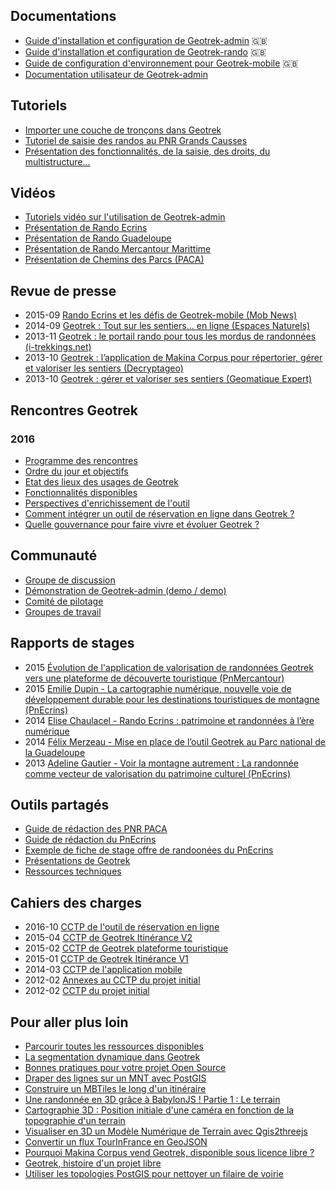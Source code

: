 ## Documentations

- [Guide d'installation et configuration de Geotrek-admin](http://geotrek.readthedocs.io/) 🇬🇧
- [Guide d'installation et configuration de Geotrek-rando](https://github.com/GeotrekCE/Geotrek-rando/blob/master/docs/README.md) 🇬🇧
- [Guide de configuration d'environnement pour Geotrek-mobile](https://github.com/GeotrekCE/Geotrek-mobile/blob/master/README.md) 🇬🇧
- [Documentation utilisateur de Geotrek-admin](http://geotrek.readthedocs.io/en/master/user-manual.html)

## Tutoriels

- [Importer une couche de tronçons dans Geotrek](https://makina-corpus.com/blog/metier/2014/importer-une-couche-de-troncons-dans-geotrek)
- [Tutoriel de saisie des randos au PNR Grands Causses](http://geotrek.ecrins-parcnational.fr/ressources/outils/2016-06-tutoriel-saisie-PNRGC-V8.pdf)
- [Présentation des fonctionnalités, de la saisie, des droits, du multistructure...](http://geotrek.ecrins-parcnational.fr/ressources/outils/2014-04-Geotrek-Fonctionnalites.pdf)

## Vidéos

- [Tutoriels vidéo sur l'utilisation de Geotrek-admin](https://www.youtube.com/playlist?list=PLHLOpkozXefCg3gPfCKdmfNqTxG6TAcVH)
- [Présentation de Rando Ecrins](https://www.youtube.com/watch?v=Jm3anSjly0Y)
- [Présentation de Rando Guadeloupe](https://www.youtube.com/watch?v=Jq7PJ7C3_84)
- [Présentation de Rando Mercantour Marittime](https://www.youtube.com/watch?v=D8jDpvP6U80)
- [Présentation de Chemins des Parcs (PACA)](https://www.youtube.com/watch?v=tNBcXxZTAjA)

## Revue de presse

- 2015-09 [Rando Ecrins et les défis de Geotrek-mobile (Mob News)](http://www.mobnews.fr/rando-ecrins-lapp-qui-vous-amene-en-rando-dans-le-parc-des-ecrins)
- 2014-09 [Geotrek : Tout sur les sentiers... en ligne (Espaces Naturels)](http://www.espaces-naturels.info/geotrek-tout-sur-sentiers-en-ligne)
- 2013-11 [Geotrek : le portail rando pour tous les mordus de randonnées (i-trekkings.net)](http://www.i-trekkings.net/news/index.php?val=2369_geotrek+portail+rando+pour+tous+mordus+randonnees)
- 2013-10 [Geotrek : l’application de Makina Corpus pour répertorier, gérer et valoriser les sentiers (Decryptageo)](http://decryptageo.fr/geotrek-lapplication-de-makina-corpus-pour-repertorier-gerer-et-valoriser-les-sentiers/)
- 2013-10 [Geotrek : gérer et valoriser ses sentiers (Geomatique Expert)](http://geotrek.ecrins-parcnational.fr/ressources/articles/2013-06-GE92-geotrek.pdf)

## Rencontres Geotrek

### 2016

- [Programme des rencontres](http://geotrek.ecrins-parcnational.fr/rencontres/2016/00-Programme-rencontres-utilisateurs-Geotrek-2016.pdf)
- [Ordre du jour et objectifs](http://geotrek.ecrins-parcnational.fr/rencontres/2016/00-ODJ-rencontres-Geotrek.pdf)
- [Etat des lieux des usages de Geotrek](http://geotrek.ecrins-parcnational.fr/rencontres/2016/01-etat-lieux-usages-Geotrek.pdf)
- [Fonctionnalités disponibles](http://geotrek.ecrins-parcnational.fr/rencontres/2016/02-fonctionnalites-disponibles.pdf)
- [Perspectives d'enrichissement de l'outil](http://geotrek.ecrins-parcnational.fr/rencontres/2016/03-evolutions-Geotrek.pdf)
- [Comment intégrer un outil de réservation en ligne dans Geotrek ?](http://geotrek.ecrins-parcnational.fr/rencontres/2016/04-reflexion-reservation-Geotrek.pdf)
- [Quelle gouvernance pour faire vivre et évoluer Geotrek ?](http://geotrek.ecrins-parcnational.fr/rencontres/2016/05-communaute-gouvernance.pdf)

## Communauté

- [Groupe de discussion](https://groups.google.com/forum/#!forum/geotrek-fr)
- [Démonstration de Geotrek-admin (demo / demo)](http://geotrekdemo.ecrins-parcnational.fr/)
- [Comité de pilotage](http://geotrek.ecrins-parcnational.fr/ressources/copil/)
- [Groupes de travail](http://geotrek.ecrins-parcnational.fr/ressources/gt/)

## Rapports de stages

- 2015 [Évolution de l'application de valorisation de randonnées Geotrek vers une plateforme de découverte touristique (PnMercantour)](http://geotrek.ecrins-parcnational.fr/ressources/stages/2015-09-Valentine-Vaudrey-Evolution-Geotrek-PNM.pdf)
- 2015 [Emilie Dupin - La cartographie numérique, nouvelle voie de développement durable pour les destinations touristiques de montagne (PnEcrins)](http://geotrek.ecrins-parcnational.fr/ressources/stages/2015-09-10-Emilie-Dupin-Cartographie-numerique-PNE.pdf)
- 2014 [Elise Chaulacel - Rando Ecrins : patrimoine et randonnées à l’ère numérique](http://geotrek.ecrins-parcnational.fr/ressources/stages/2014-09-10-Elise-Chaulacel-Rando-Ecrins-PNE.pdf)
- 2014 [Félix Merzeau - Mise en place de l’outil Geotrek au Parc national de la Guadeloupe](http://geotrek.ecrins-parcnational.fr/ressources/stages/2014-08-Felix-Merzeau-Geotrek-PNG.pdf)
- 2013 [Adeline Gautier - Voir la montagne autrement : La randonnée comme vecteur de valorisation du patrimoine culturel (PnEcrins)](http://geotrek.ecrins-parcnational.fr/ressources/stages/2013-09-10-Adeline-Gautier-Voir-la-montagne-autrement-PNE.pdf)

## Outils partagés

- [Guide de rédaction des PNR PACA](http://geotrek.ecrins-parcnational.fr/ressources/outils/2016-02-guide-redaction-Chemins-des-Parcs-PNR-PACA-V7.pdf)
- [Guide de rédaction du PnEcrins](http://geotrek.ecrins-parcnational.fr/ressources/outils/2014-consignes-redaction-rando-ecrins-PNE.pdf)
- [Exemple de fiche de stage offre de randoonées du PnEcrins](http://geotrek.ecrins-parcnational.fr/ressources/outils/2013-fiche-stage-offre-rando-PNE.pdf)
- [Présentations de Geotrek](http://geotrek.ecrins-parcnational.fr/ressources/presentations/)
- [Ressources techniques](http://geotrek.ecrins-parcnational.fr/ressources/technique/)

## Cahiers des charges

- 2016-10 [CCTP de l'outil de réservation en ligne](http://geotrek.ecrins-parcnational.fr/ressources/cctp/2016-10-CCTP-outil-reservation-GTE-PNE.pdf)
- 2015-04 [CCTP de Geotrek Itinérance V2](http://geotrek.ecrins-parcnational.fr/ressources/cctp/2015-04-CCTP-plateforme-itinerance-GTE-PNE.pdf)
- 2015-02 [CCTP de Geotrek plateforme touristique](http://geotrek.ecrins-parcnational.fr/ressources/cctp/2015-02-CCTP-plateforme-decouverte-PNC.pdf)
- 2015-01 [CCTP de Geotrek Itinérance V1](http://geotrek.ecrins-parcnational.fr/ressources/cctp/2015-01-CCTP-Geotrek-Itinerance-TSP-CDRP05.pdf)
- 2014-03 [CCTP de l'application mobile](http://geotrek.ecrins-parcnational.fr/ressources/cctp/2014-03-CCTP-appli-mobile-PNE.pdf)
- 2012-02 [Annexes au CCTP du projet initial](http://geotrek.ecrins-parcnational.fr/ressources/cctp/)
- 2012-02 [CCTP du projet initial](http://geotrek.ecrins-parcnational.fr/ressources/cctp/2012-02-CCTP-carto_sentiers-PNE-PNM.pdf)

## Pour aller plus loin

- [Parcourir toutes les ressources disponibles](http://geotrek.ecrins-parcnational.fr/ressources/)
- [La segmentation dynamique dans Geotrek](https://makina-corpus.com/blog/metier/2014/la-segmentation-dynamique)
- [Bonnes pratiques pour votre projet Open Source](https://makina-corpus.com/blog/metier/2014/bonnes-pratiques-pour-votre-projet-open-source)
- [Draper des lignes sur un MNT avec PostGIS](https://makina-corpus.com/blog/metier/2013/draper-des-lignes-sur-un-mnt-avec-postgis)
- [Construire un MBTiles le long d'un itinéraire](https://makina-corpus.com/blog/metier/2014/construire-un-mbtiles-le-long-dun-itineraire)
- [Une randonnée en 3D grâce à BabylonJS ! Partie 1 : Le terrain](https://makina-corpus.com/blog/metier/2014/visualiser-des-chemins-de-randonnee-en-3d-grace-a-babylonjs)
- [Cartographie 3D : Position initiale d'une caméra en fonction de la topographie d'un terrain](https://makina-corpus.com/blog/metier/2014/cartographie-3d-position-initiale-dune-camera-en-fonction-de-la-topographie-dun-terrain)
- [Visualiser en 3D un Modèle Numérique de Terrain avec Qgis2threejs](https://makina-corpus.com/blog/metier/2014/visualiser-en-3d-un-modele-numerique-de-terrain-avec-qgis2threejs-sous-qgis)
- [Convertir un flux TourInFrance en GeoJSON](https://makina-corpus.com/blog/metier/2014/convertir-un-flux-tourinfrance-en-geojson)
- [Pourquoi Makina Corpus vend Geotrek, disponible sous licence libre ?](https://makina-corpus.com/blog/metier/2014/pourquoi-vendons-nous-geotrek-disponible-sous-licence-libre)
- [Geotrek, histoire d'un projet libre](https://makina-corpus.com/blog/metier/2013/geotrek-histoire-dun-projet-libre)
- [Utiliser les topologies PostGIS pour nettoyer un filaire de voirie](https://makina-corpus.com/blog/metier/2013/utiliser-les-topologies-postgis-pour-nettoyer-un-filaire-de-voirie)

<!--
## Présentations



-->
